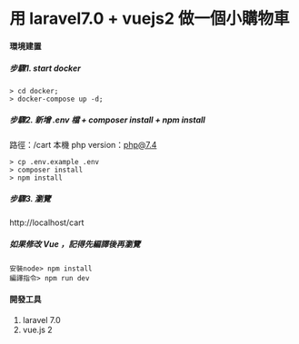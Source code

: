 # 用 laravel7.0 + vuejs2 做一個小購物車

#### 環境建置
##### 步驟1. start docker
```
> cd docker;
> docker-compose up -d;
```

##### 步驟2. 新增 .env 檔 + composer install + npm install
路徑：/cart
本機 php version：php@7.4
```
> cp .env.example .env
> composer install
> npm install
```

##### 步驟3. 瀏覽
http://localhost/cart

##### 如果修改 Vue ，記得先編譯後再瀏覽
```
安裝node> npm install
編譯指令> npm run dev
```

#### 開發工具
1. laravel 7.0
2. vue.js 2
